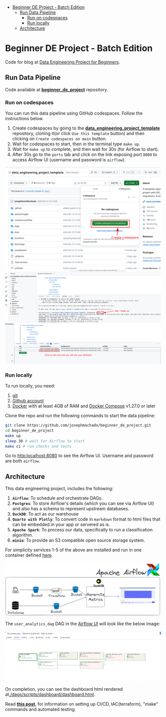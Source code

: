 

* [Beginner DE Project - Batch Edition](#beginner-de-project---batch-edition)
    * [Run Data Pipeline](#run-data-pipeline)
        * [Run on codespaces](#run-on-codespaces)
        * [Run locally](#run-locally)
    * [Architecture](#architecture)

# Beginner DE Project - Batch Edition

Code for blog at [Data Engineering Project for Beginners](https://www.startdataengineering.com/post/data-engineering-project-for-beginners-batch-edition/).

## Run Data Pipeline

Code available at **[beginner_de_project](data_engineering_project_template)** repository.

### Run on codespaces

You can run this data pipeline using GitHub codespaces. Follow the instructions below.

1. Create codespaces by going to the **[data_engineering_project_template](https://github.com/josephmachado/data_engineering_project_template/tree/main?tab=readme-ov-file#data-engineering-project-template)** repository, cloning it(or click `Use this template` button) and then clicking on `Create codespaces on main` button.
2. Wait for codespaces to start, then in the terminal type `make up`.
3. Wait for `make up` to complete, and then wait for 30s (for Airflow to start).
4. After 30s go to the `ports` tab and click on the link exposing port `8080` to access Airflow UI (username and password is `airflow`).

![Codespace](assets/images/cs1.png)
![Codespace make up](assets/images/cs2.png)
![Codespace Airflow UI](assets/images/cs3.png)

### Run locally

To run locally, you need:

1. [git](https://git-scm.com/book/en/v2/Getting-Started-Installing-Git)
2. [Github account](https://github.com/)
3. [Docker](https://docs.docker.com/engine/install/) with at least 4GB of RAM and [Docker Compose](https://docs.docker.com/compose/install/) v1.27.0 or later

Clone the repo and run the following commands to start the data pipeline:

```bash
git clone https://github.com/josephmachado/beginner_de_project.git
cd beginner_de_project 
make up
sleep 30 # wait for Airflow to start
make ci # run checks and tests
```

Go to [http:localhost:8080](http:localhost:8080) to see the Airflow UI. Username and password are both `airflow`.

## Architecture

This data engineering project, includes the following:

1. **`Airflow`**: To schedule and orchestrate DAGs.
2. **`Postgres`**: To store Airflow's details (which you can see via Airflow UI) and also has a schema to represent upstream databases.
3. **`DuckDB`**: To act as our warehouse
4. **`Quarto with Plotly`**: To convert code in `markdown` format to html files that can be embedded in your app or servered as is.
5. **`Apache Spark`**: To process our data, specifically to run a classification algorithm.
6. **`minio`**: To provide an S3 compatible open source storage system.

For simplicity services 1-5 of the above are installed and run in one container defined [here](./containers/airflow/Dockerfile).

![Data pipeline design](assets/images/arch.png)

The `user_analytics_dag` DAG in the [Airflow UI](http://localhost:8080) will look like the below image:

![DAG](assets/images/dag.png)

On completion, you can see the dashboard html rendered at[./dags/scripts/dashboard/dashboard.html](./dags/scripts/dashboard/dashboard.html).

Read **[this post](https://www.startdataengineering.com/post/data-engineering-projects-with-free-template/)**, for information on setting up CI/CD, IAC(terraform), "make" commands and automated testing.

